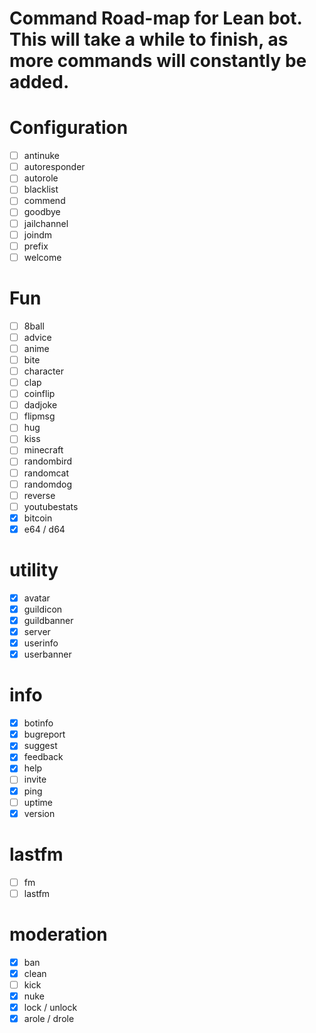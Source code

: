 # Command Road-map for Lean bot. This will take a while to finish, as more commands will constantly be added.

# Configuration
- [ ] antinuke
- [ ] autoresponder
- [ ] autorole
- [ ] blacklist
- [ ] commend
- [ ] goodbye
- [ ] jailchannel
- [ ] joindm
- [ ] prefix
- [ ] welcome

# Fun
- [ ] 8ball
- [ ] advice
- [ ] anime
- [ ] bite
- [ ] character
- [ ] clap
- [ ] coinflip
- [ ] dadjoke
- [ ] flipmsg
- [ ] hug
- [ ] kiss
- [ ] minecraft
- [ ] randombird
- [ ] randomcat
- [ ] randomdog
- [ ] reverse
- [ ] youtubestats
- [x] bitcoin
- [x] e64 / d64

# utility
- [x] avatar
- [x] guildicon
- [x] guildbanner
- [x] server
- [x] userinfo
- [x] userbanner

# info
- [x] botinfo
- [x] bugreport
- [x] suggest
- [x] feedback
- [x] help
- [ ] invite
- [x] ping
- [ ] uptime
- [x] version

# lastfm
- [ ] fm
- [ ] lastfm

# moderation
- [x] ban
- [x] clean
- [ ] kick
- [x] nuke
- [x] lock / unlock
- [x] arole / drole
